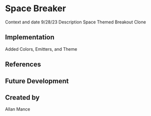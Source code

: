 # Space Breaker

Context and date
9/28/23
Description
Space Themed Breakout Clone

## Implementation

Added Colors, Emitters, and Theme

## References


## Future Development


## Created by
Allan Mance
